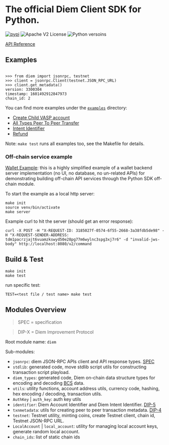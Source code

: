 # The official Diem Client SDK for Python.

[![pypi](https://img.shields.io/pypi/v/diem)](https://pypi.org/project/diem/)
![Apache V2 License](https://img.shields.io/pypi/l/diem)
![Python versoins](https://img.shields.io/pypi/pyversions/diem)

[API Reference](https://diem.github.io/client-sdk-python/diem)

## Examples

```python3

>>> from diem import jsonrpc, testnet
>>> client = jsonrpc.Client(testnet.JSON_RPC_URL)
>>> client.get_metadata()
version: 3300304
timestamp: 1601492912847973
chain_id: 2

```

You can find more examples under the [`examples`](./examples/) directory:

* [Create Child VASP account](./examples/create_child_vasp.py)
* [All Types Peer To Peer Transfer](./examples/p2p_transfer.py)
* [Intent Identifier](./examples/intent_identifier.py)
* [Refund](./examples/refund.py)

Note: `make test` runs all examples too, see the Makefile for details.

### Off-chain service example

[Wallet Example](examples/vasp/wallet.py): this is a highly simplified example of a wallet backend server implementation (no UI, no database, no un-related APIs) for demonstrating building off-chain API services through the Python SDK off-chain module.

To start the example as a local http server:

```
make init
source venv/bin/activate
make server
```

Example curl to hit the server (should get an error response):
```
curl -X POST -H "X-REQUEST-ID: 3185027f-0574-6f55-2668-3a38fdb5de98" -H "X-REQUEST-SENDER-ADDRESS: tdm1pacrzjajt6vuamzkswyd50e28pg77m6wylnc3spg3xj7r6" -d "invalid-jws-body" http://localhost:8080/v2/command
```

## Build & Test

```
make init
make test
```

run specific test:

```
TEST=<test file / test name> make test
```

## Modules Overview

> SPEC = specification

> DIP-X = Diem Improvement Protocol

Root module name: `diem`

Sub-modules:

- `jsonrpc`: diem JSON-RPC APIs client and API response types. [SPEC](https://github.com/diem/diem/blob/master/json-rpc/json-rpc-spec.md)
- `stdlib`: generated code, move stdlib script utils for constructing transaction script playload.
- `diem_types`: generated code, Diem on-chain data structure types for encoding and decoding [BCS](https://crates.io/crates/bcs) data.
- `utils`: utility functions, account address utils, currency code, hashing, hex encoding / decoding, transaction utils.
- `AuthKey` | `auth_key`: auth key utils
- `identifier`: Diem Account Identifier and Diem Intent Identifier. [DIP-5](https://dip.diem.com/dip-5/)
- `txnmetadata`: utils for creating peer to peer transaction metadata. [DIP-4](https://dip.diem.com/dip-4/)
- `testnet`: Testnet utility, minting coins, create Testnet client, chain id, Testnet JSON-RPC URL.
- `LocalAccount` | `local_account`: utility for managing local account keys, generate random local account.
- `chain_ids`: list of static chain ids
